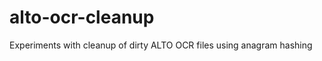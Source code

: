 alto-ocr-cleanup
================

Experiments with cleanup of dirty ALTO OCR files using anagram hashing
